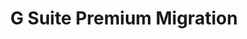 ---sort_key: 7layout: "sku"id: g-suite-premium-migration-setuptitle: "G Suite Premium Migration"heading: "G Suite Premium Migration"sub-title: "Emails, contacts and calendars migrated for 10 users. Unlimited mailboxes configured for your team."category: "Digital Transformation"category_description: "Modernise businesses with next-gen tech."features: - feature: "Files, Emails, Contacts and Calendars migrated for 10 users" - feature: "Unlimited mailboxes configured for your team" - feature: "Professional project management" - feature: "Less than 30 days full implementation time" - feature: "30 days post-project support"price: "2499"unit: "setup"---